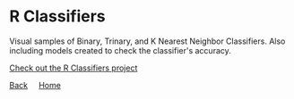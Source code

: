 <link rel="stylesheet" href="/assets/css/main.css">

# R Classifiers

Visual samples of Binary, Trinary, and K Nearest Neighbor Classifiers.  Also including models created to check the classifier's accuracy.

[Check out the R Classifiers project](https://github.com/michelle-bh/michelle-bh.github.io/tree/main/Projects-Using-R/R-Classifiers)



[Back](../README.md) &nbsp; &nbsp; [Home](https://michelle-bh.github.io/)


